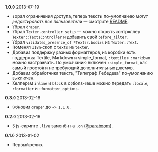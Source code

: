 **1.0.0** 2013-07-19

* Убрал ограничения доступа, теперь тексты по-умолчанию *могут редактировать все пользователи* — смотрите [README](https://github.com/macovsky/texter/blob/master/Readme.markdown).
* Убрал `draper`.
* Убрал `Texter.controller_setup` — можно открыть контроллер `Texter::TextsController` и добавить свой `before_filter`.
* Убрал `validates_presence_of *Texter.bodies` из `Texter::Text`.
* Поменял `I18n`-скоп с `texts` на `texter`.
* Добавил поддержку разных форматтеров, из коробки есть поддержка Textile, Markdown и simple_format, `:textile` и `:markdown` можно настраивать. По умолчанию включен `:simple_format`, как самый простой и не требующий дополнительных джемов.
* Добавил обработчики текста, "Типограф Лебедева" по-умолчанию выключен.
* Хелперам `inline` и `block` в options-хеше можно передать `:locale`, `:formatter` и `:formatter_options`.

**0.3.0** 2013-02-16

* Обновил `draper` до `~> 1.1.0`.

**0.2.0** 2013-02-16

* В js-скрипте `.live` заменён на `.on` ([@paraboom](https://github.com/paraboom)).

**0.1.0** 2013-01-02

* Первый релиз.
